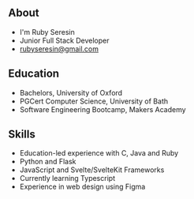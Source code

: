 ## About

- I'm Ruby Seresin
- Junior Full Stack Developer
- rubyseresin@gmail.com

## Education

- Bachelors, University of Oxford
- PGCert Computer Science, University of Bath
- Software Engineering Bootcamp, Makers Academy

## Skills

- Education-led experience with C, Java and Ruby
- Python and Flask
- JavaScript and Svelte/SvelteKit Frameworks
- Currently learning Typescript
- Experience in web design using Figma
